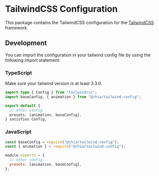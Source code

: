 # TailwindCSS Configuration

This package contains the TailwindCSS configuration for the [TailwindCSS](https://tailwindcss.com/) framework.

## Development

You can import the configuration in your tailwind config file by using the following import statement:

### TypeScript

Make sure your tailwind version is at least 3.3.0.

```ts
import type { Config } from "tailwindcss";
import baseConfig, { animation } from "@chia/tailwind-config";

export default {
  // other config
  presets: [animation, baseConfig],
} satisfies Config;
```

### JavaScript

```js
const baseConfig = require("@chia/tailwind-config");
const { animation } = require("@chia/tailwind-config");

module.exports = {
  // other config
  presets: [animation, baseConfig],
};
```
